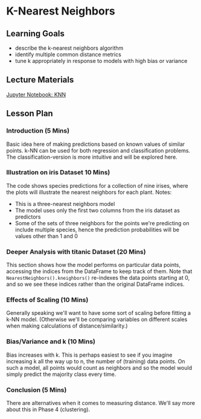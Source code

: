 # K-Nearest Neighbors

## Learning Goals

- describe the k-nearest neighbors algorithm
- identify multiple common distance metrics
- tune k appropriately in response to models with high bias or variance

## Lecture Materials

[Jupyter Notebook: KNN](knn.ipynb)

## Lesson Plan

### Introduction (5 Mins)

Basic idea here of making predictions based on known values of similar points. k-NN can be used for both regression and classification problems. The classification-version is more intuitive and will be explored here.

### Illustration on iris Dataset 10 Mins)

The code shows species predictions for a collection of nine irises, where the plots will illustrate the nearest neighbors for each plant. Notes:

- This is a three-nearest neighbors model
- The model uses only the first two columns from the iris dataset as predictors
- Some of the sets of three neighbors for the points we're predicting on include multiple species, hence the prediction probabilities will be values other than 1 and 0

### Deeper Analysis with titanic Dataset (20 Mins)

This section shows how the model performs on particular data points, accessing the indices from the DataFrame to keep track of them. Note that `NearestNeighbors().kneighbors()` re-indexes the data points starting at 0, and so we see these indices rather than the original DataFrame indices.

### Effects of Scaling (10 Mins)

Generally speaking we'll want to have some sort of scaling before fitting a k-NN model. (Otherwise we'll be comparing variables on different scales when making calculations of distance/similarity.)

### Bias/Variance and k (10 Mins)

Bias increases with k. This is perhaps easiest to see if you imagine increasing k all the way  up to n, the number of (training) data points. On such a model, all points would count as neighbors and so the model would simply predict the majority class every time.

### Conclusion (5 Mins)

There are alternatives when it comes to measuring distance. We'll say more about this in Phase 4 (clustering).